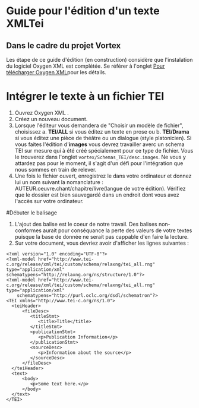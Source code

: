# Guide pour l'édition d'un texte XMLTei 
## Dans le cadre du projet Vortex

Les étape de ce guide d'édition (en construction) considère que l'instalation du logiciel Oxygen XML est complétée. Se référer à l'onglet [Pour télécharger Oxygen XML](https://github.com/emileca/vortex/blob/main/T%C3%A9l%C3%A9charger%20Oxygen%20XML%20Editor.md)pour les détails.

# Intégrer le texte à un fichier TEI
1. Ouvrez Oxygen XML .
2. Créez un nouveau document.
3. Lorsque l'éditeur vous demandera de "Choisir un modèle de fichier", choisissez a. **TEI/ALL** si vous éditez un texte en prose ou b. **TEI/Drama** si vous éditez une pièce de théâtre ou un dialogue (style platonicien). Si vous faites l'édition d'**images** vous devrez travailler averc un schema TEI sur mesure qui à été créé spécialement pour ce type de fichier. Vous le trouverez dans l'onglet `vortex/Schemas_TEI/desc.images`. Ne vous y attardez pas pour le moment, il s'agit d'un défi pour l'intégration que nous sommes en train de relever.
4. Une fois le fichier ouvert, enregistrez le dans votre ordinateur et donnez lui un nom suivant la nomanclature : AUTEUR.oeuvre.chant/chapitre/livre(langue de votre édition).
Vérifiez que le dossier est bien sauvegardé dans un endroit dont vous avez l'accès sur votre ordinateur.

#Débuter le balisage
1. L'ajout des balise est le coeur de notre travail. Des balises non-conformes aurait pour conséquance la perte des valeurs de votre textes puisque la base de donnée ne serait pas cappable d'en faire la lecture.
2. Sur votre document, vous devriez avoir d'afficher les lignes suivantes : 
``` 
<?xml version="1.0" encoding="UTF-8"?>
<?xml-model href="http://www.tei-c.org/release/xml/tei/custom/schema/relaxng/tei_all.rng" type="application/xml" schematypens="http://relaxng.org/ns/structure/1.0"?>
<?xml-model href="http://www.tei-c.org/release/xml/tei/custom/schema/relaxng/tei_all.rng" type="application/xml"
	schematypens="http://purl.oclc.org/dsdl/schematron"?>
<TEI xmlns="http://www.tei-c.org/ns/1.0">
  <teiHeader>
      <fileDesc>
         <titleStmt>
            <title>Title</title>
         </titleStmt>
         <publicationStmt>
            <p>Publication Information</p>
         </publicationStmt>
         <sourceDesc>
            <p>Information about the source</p>
         </sourceDesc>
      </fileDesc>
  </teiHeader>
  <text>
      <body>
         <p>Some text here.</p>
      </body>
  </text>
</TEI> 
```
